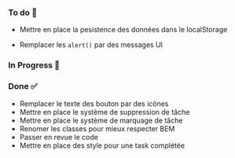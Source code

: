 ### To do 📝

- Mettre en place la pesistence des données dans le localStorage

- Remplacer les `alert()` par des messages UI

### In Progress 🚧

### Done ✅

- Remplacer le texte des bouton par des icônes
- Mettre en place le système de suppression de tâche
- Mettre en place le système de marquage de tâche
- Renomer les classes pour mieux respecter BEM
- Passer en revue le code
- Mettre en place des style pour une task complétée
